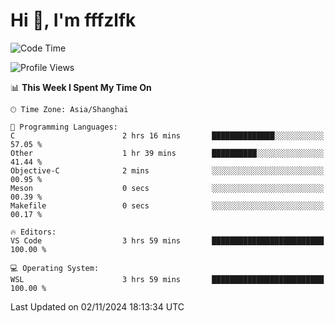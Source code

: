 # Hi 👋, I'm fffzlfk

<!--START_SECTION:waka-->
![Code Time](http://img.shields.io/badge/Code%20Time-980%20hrs%2027%20mins-blue)

![Profile Views](http://img.shields.io/badge/Profile%20Views-0-blue)

📊 **This Week I Spent My Time On** 

```text
🕑︎ Time Zone: Asia/Shanghai

💬 Programming Languages: 
C                        2 hrs 16 mins       ██████████████░░░░░░░░░░░   57.05 % 
Other                    1 hr 39 mins        ██████████░░░░░░░░░░░░░░░   41.44 % 
Objective-C              2 mins              ░░░░░░░░░░░░░░░░░░░░░░░░░   00.95 % 
Meson                    0 secs              ░░░░░░░░░░░░░░░░░░░░░░░░░   00.39 % 
Makefile                 0 secs              ░░░░░░░░░░░░░░░░░░░░░░░░░   00.17 % 

🔥 Editors: 
VS Code                  3 hrs 59 mins       █████████████████████████   100.00 % 

💻 Operating System: 
WSL                      3 hrs 59 mins       █████████████████████████   100.00 % 
```


 Last Updated on 02/11/2024 18:13:34 UTC
<!--END_SECTION:waka-->
